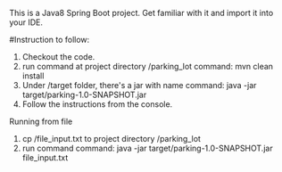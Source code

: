 This is a Java8 Spring Boot project. Get familiar with it and import it into your IDE.

#Instruction to follow:
1. Checkout the code.
2. run command at project directory /parking_lot
      command: mvn clean install
3. Under /target folder, there's a jar with name
      command: java -jar target/parking-1.0-SNAPSHOT.jar
4. Follow the instructions from the console.


Running from file
1. cp /file_input.txt to project directory /parking_lot
2. run command
    command: java -jar target/parking-1.0-SNAPSHOT.jar file_input.txt